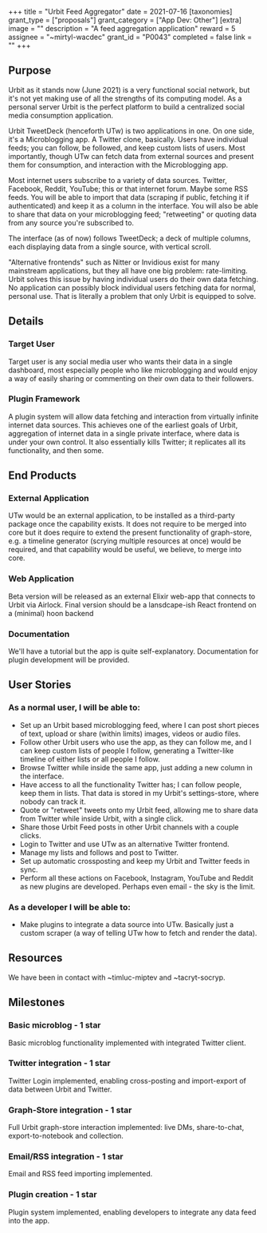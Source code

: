 +++
title = "Urbit Feed Aggregator"
date = 2021-07-16
[taxonomies]
grant_type = ["proposals"]
grant_category = ["App Dev: Other"]
[extra]
image = ""
description = "A feed aggregation application"
reward = 5
assignee = "~mirtyl-wacdec"
grant_id = "P0043"
completed = false
link = ""
+++

## Purpose

Urbit as it stands now (June 2021) is a very functional social network, but it's not yet making use of all the strengths of its computing model.
As a personal server Urbit is the perfect platform to build a centralized social media consumption application.

Urbit TweetDeck (henceforth UTw) is two applications in one. On one side, it's a Microblogging app. A Twitter clone, basically. Users have individual feeds; you can follow, be followed, and keep custom lists of users.
Most importantly, though UTw can fetch data from external sources and present them for consumption, and interaction with the Microblogging app.

Most internet users subscribe to a variety of data sources. Twitter, Facebook, Reddit, YouTube; this or that internet forum. Maybe some RSS feeds.
You will be able to import that data (scraping if public, fetching it if authenticated) and keep it as a column in the interface. You will also be able to share that data on your microblogging feed; "retweeting" or quoting data from any source you're subscribed to.

The interface (as of now) follows TweetDeck; a deck of multiple columns, each displaying data from a single source, with vertical scroll.

"Alternative frontends" such as Nitter or Invidious exist for many mainstream applications, but they all have one big problem: rate-limiting. Urbit solves this issue by having individual users do their own data fetching. No application can possibly block individual users fetching data for normal, personal use. That is literally a problem that only Urbit is equipped to solve.



## Details

### Target User

Target user is any social media user who wants their data in a single dashboard, most especially people who like microblogging and would enjoy a way of easily sharing or commenting on their own data to their followers.

### Plugin Framework

A plugin system will allow data fetching and interaction from virtually infinite internet data sources. This achieves one of the earliest goals of Urbit, aggregation of internet data in a single private interface, where data is under your own control. It also essentially kills Twitter; it replicates all its functionality, and then some.



## End Products

### External Application

UTw would be an external application, to be installed as a third-party package once the capability exists.
It does not require to be merged into core but it does require to extend the present functionality of graph-store, e.g. a timeline generator (scrying multiple resources at once) would be required, and that capability would be useful, we believe, to merge into core.

### Web Application

Beta version will be released as an external Elixir web-app that connects to Urbit via Airlock. Final version should be a lansdcape-ish React frontend on a (minimal) hoon backend

### Documentation

We'll have a tutorial but the app is quite self-explanatory. Documentation for plugin development will be provided.


## User Stories

### As a normal user, I will be able to: 
  - Set up an Urbit based microblogging feed, where I can post short pieces of text, upload or share (within limits) images, videos or audio files.
  - Follow other Urbit users who use the app, as they can follow me, and I can keep custom lists of people I follow, generating a Twitter-like timeline of either lists or all people I follow.
  - Browse Twitter while inside the same app, just adding a new column in the interface.
  - Have access to all the functionality Twitter has; I can follow people, keep them in lists. That data is stored in my Urbit's settings-store, where nobody can track it.
  - Quote or "retweet" tweets onto my Urbit feed, allowing me to share data from Twitter while inside Urbit, with a single click.
  - Share those Urbit Feed posts in other Urbit channels with a couple clicks.
  - Login to Twitter and use UTw as an alternative Twitter frontend.
  - Manage my lists and follows and post to Twitter.
  - Set up automatic crossposting and keep my Urbit and Twitter feeds in sync.
  - Perform all these actions on Facebook, Instagram, YouTube and Reddit as new plugins are developed.  Perhaps even email - the sky is the limit.


### As a developer I will be able to:
  - Make plugins to integrate a data source into UTw. Basically just a custom scraper (a way of telling UTw how to fetch and render the data).


## Resources

We have been in contact with ~timluc-miptev and ~tacryt-socryp.


## Milestones

### Basic microblog - 1 star
Basic microblog functionality implemented with integrated Twitter client.

### Twitter integration - 1 star
Twitter Login implemented, enabling cross-posting and import-export of data between Urbit and Twitter.

### Graph-Store integration - 1 star
Full Urbit graph-store interaction implemented: live DMs, share-to-chat, export-to-notebook and collection.

### Email/RSS integration - 1 star
Email and RSS feed importing implemented.

### Plugin creation - 1 star
Plugin system implemented, enabling developers to integrate any data feed into the app.



    
